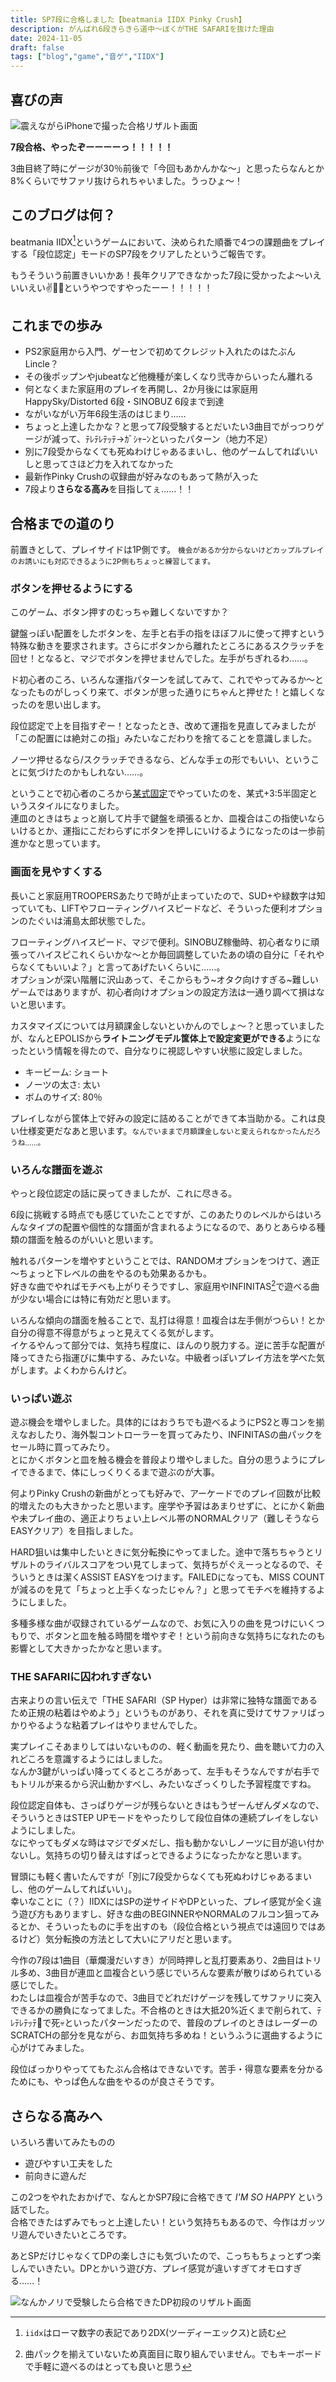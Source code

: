 ```yaml
---
title: SP7段に合格しました【beatmania IIDX Pinky Crush】
description: がんばれ6段きらきら道中～ぼくがTHE SAFARIを抜けた理由
date: 2024-11-05
draft: false
tags: ["blog","game","音ゲ","IIDX"]
---
```


## 喜びの声

![震えながらiPhoneで撮った合格リザルト画面](./IMG_0786.jpeg)

**7段合格、やったぞーーーーっ！！！！！**

3曲目終了時にゲージが30％前後で「今回もあかんかな～」と思ったらなんとか8%くらいでサファリ抜けられちゃいました。うっひょ～！

## このブログは何？
beatmania IIDX[^1]というゲームにおいて、決められた順番で4つの課題曲をプレイする「段位認定」モードのSP7段をクリアしたというご報告です。

[^1]: `iidx`はローマ数字の表記であり2DX(ツーディーエックス)と読む

もうそういう前置きいいかあ！長年クリアできなかった7段に受かったよ～いえいいえい✌🎊🎉というやつですやったーー！！！！！

## これまでの歩み

* PS2家庭用から入門、ゲーセンで初めてクレジット入れたのはたぶんLincle？
* その後ポップンやjubeatなど他機種が楽しくなり弐寺からいったん離れる
* 何となくまた家庭用のプレイを再開し、2か月後には家庭用HappySky/Distorted 6段・SINOBUZ 6段まで到達
* ながいながい万年6段生活のはじまり……
* ちょっと上達したかな？と思って7段受験するとだいたい3曲目でがっつりゲージが減って、ﾃﾚﾃﾚﾃｯﾃ→ｶﾞｼｬｰﾝといったパターン（地力不足）
* 別に7段受からなくても死ぬわけじゃあるまいし、他のゲームしてればいいしと思ってさほど力を入れてなかった
* 最新作Pinky Crushの収録曲が好みなのもあって熱が入った
* 7段より**さらなる高み**を目指してぇ……！！

## 合格までの道のり
前置きとして、プレイサイドは1P側です。
<small>機会があるか分からないけどカップルプレイのお誘いにも対応できるように2P側もちょっと練習してます。</small>

### ボタンを押せるようにする
このゲーム、ボタン押すのむっちゃ難しくないですか？  

鍵盤っぽい配置をしたボタンを、左手と右手の指をほぼフルに使って押すという特殊な動きを要求されます。さらにボタンから離れたところにあるスクラッチを回せ！となると、マジでボタンを押せませんでした。左手がちぎれるわ……。

ド初心者のころ、いろんな運指パターンを試してみて、これでやってみるか～となったものがしっくり来て、ボタンが思った通りにちゃんと押せた！と嬉しくなったのを思い出します。

段位認定で上を目指すぞー！となったとき、改めて運指を見直してみましたが「この配置には絶対この指」みたいなこだわりを捨てることを意識しました。 
 
ノーツ押せるなら/スクラッチできるなら、どんな手ェの形でもいい、ということに気づけたのかもしれない……。 

ということで初心者のころから[某式固定](https://www.google.com/search?q=1048%E5%BC%8F%E5%9B%BA%E5%AE%9A)でやっていたのを、某式+3:5半固定というスタイルになりました。  
連皿のときはちょっと崩して片手で鍵盤を頑張るとか、皿複合はこの指使いならいけるとか、運指にこだわらずにボタンを押しにいけるようになったのは一歩前進かなと思っています。

### 画面を見やすくする
長いこと家庭用TROOPERSあたりで時が止まっていたので、SUD+や緑数字は知っていても、LIFTやフローティングハイスピードなど、そういった便利オプションのたぐいは浦島太郎状態でした。  

フローティングハイスピード、マジで便利。SINOBUZ稼働時、初心者なりに頑張ってハイスピこれくらいかな～とか毎回調整していたあの頃の自分に「それやらなくてもいいよ？」と言ってあげたいくらいに……。  
オプションが深い階層に沢山あって、そこからもう~オタク向けすぎる~難しいゲームではありますが、初心者向けオプションの設定方法は一通り調べて損はないと思います。

カスタマイズについては月額課金しないといかんのでしょ～？と思っていましたが、なんとEPOLISから**ライトニングモデル筐体上で設定変更ができる**ようになったという情報を得たので、自分なりに視認しやすい状態に設定しました。

* キービーム: ショート
* ノーツの太さ: 太い
* ボムのサイズ: 80％

プレイしながら筐体上で好みの設定に詰めることができて本当助かる。これは良い仕様変更だなあと思います。<small>なんでいままで月額課金しないと変えられなかったんだろうね……。</small>

### いろんな譜面を遊ぶ  
やっと段位認定の話に戻ってきましたが、これに尽きる。  

6段に挑戦する時点でも感じていたことですが、このあたりのレベルからはいろんなタイプの配置や個性的な譜面が含まれるようになるので、ありとあらゆる種類の譜面を触るのがいいと思います。

触れるパターンを増やすということでは、RANDOMオプションをつけて、適正～ちょっと下レベルの曲をやるのも効果あるかも。  
好きな曲でやればモチベも上がりそうですし、家庭用やINFINITAS[^2]で遊べる曲が少ない場合には特に有効だと思います。

[^2]: 曲パックを揃えていないため真面目に取り組んでいません。でもキーボードで手軽に遊べるのはとっても良いと思う

いろんな傾向の譜面を触ることで、乱打は得意！皿複合は左手側がつらい！とか自分の得意不得意がちょっと見えてくる気がします。    
イケるやんって部分では、気持ち程度に、ほんのり脱力する。逆に苦手な配置が降ってきたら指運びに集中する、みたいな。中級者っぽいプレイ方法を学べた気がします。よくわからんけど。

### いっぱい遊ぶ
遊ぶ機会を増やしました。具体的にはおうちでも遊べるようにPS2と専コンを揃えなおしたり、海外製コントローラーを買ってみたり、INFINITASの曲パックをセール時に買ってみたり。  
とにかくボタンと皿を触る機会を普段より増やしました。自分の思うようにプレイできるまで、体にしっくりくるまで遊ぶのが大事。  

何よりPinky Crushの新曲がとっても好みで、アーケードでのプレイ回数が比較的増えたのも大きかったと思います。座学や予習はあまりせずに、とにかく新曲や未プレイ曲の、適正よりちょい上レベル帯のNORMALクリア（難しそうならEASYクリア）を目指しました。  

HARD狙いは集中したいときに気分転換にやってました。途中で落ちちゃうとリザルトのライバルスコアをつい見てしまって、気持ちがぐえーっとなるので、そういうときは潔くASSIST EASYをつけます。FAILEDになっても、MISS COUNTが減るのを見て「ちょっと上手くなったじゃん？」と思ってモチベを維持するようにしました。

多種多様な曲が収録されているゲームなので、お気に入りの曲を見つけにいくつもりで、ボタンと皿を触る時間を増やすぞ！という前向きな気持ちになれたのも影響として大きかったかなと思います。  

### THE SAFARIに囚われすぎない  
古来よりの言い伝えで「THE SAFARI（SP Hyper）は非常に独特な譜面であるため正規の粘着はやめよう」というものがあり、それを真に受けてサファリばっかりやるような粘着プレイはやりませんでした。

実プレイこそあまりしてはいないものの、軽く動画を見たり、曲を聴いて力の入れどころを意識するようにはしました。  
なんか3鍵がいっぱい降ってくるところがあって、左手もそうなんですが右手でもトリルが来るから沢山動かすべし、みたいなざっくりした予習程度ですね。  

段位認定自体も、さっぱりゲージが残らないときはもうぜーんぜんダメなので、そういうときはSTEP UPモードをやったりして段位自体の連続プレイをしないようにしました。  
なにやってもダメな時はマジでダメだし、指も動かないしノーツに目が追い付かないし。気持ちの切り替えはすぱっとできるようになったかなと思います。

冒頭にも軽く書いたんですが「別に7段受からなくても死ぬわけじゃあるまいし、他のゲームしてればいい」。  
幸いなことに（？）IIDXにはSPの逆サイドやDPといった、プレイ感覚が全く違う遊び方もありますし、好きな曲のBEGINNERやNORMALのフルコン狙ってみるとか、そういったものに手を出すのも（段位合格という視点では遠回りではあるけど）気分転換の方法として大いにアリだと思います。

今作の7段は1曲目（華爛漫だいすき）が同時押しと乱打要素あり、2曲目はトリル多め、3曲目が連皿と皿複合という感じでいろんな要素が散りばめられている感じでした。  
わたしは皿複合が苦手なので、3曲目でどれだけゲージを残してサファリに突入できるかの勝負になってました。不合格のときは大抵20%近くまで削られて、ﾃﾚﾃﾚﾃｯﾃ🦁で死💀といったパターンだったので、普段のプレイのときはレーダーのSCRATCHの部分を見ながら、お皿気持ち多めね！というふうに選曲するように心がけてみました。  

段位ばっかりやっててもたぶん合格はできないです。苦手・得意な要素を分かるためにも、やっぱ色んな曲をやるのが良さそうです。

## さらなる高みへ
いろいろ書いてみたものの

* 遊びやすい工夫をした
* 前向きに遊んだ

この2つをやれたおかげで、なんとかSP7段に合格できて *I'M SO HAPPY* という話でした。  
合格できたはずみでもっと上達したい！という気持ちもあるので、今作はガッツリ遊んでいきたいところです。

あとSPだけじゃなくてDPの楽しさにも気づいたので、こっちもちょっとずつ楽しんでいきたい。DPとかいう遊び方、プレイ感覚が違いすぎてオモロすぎる……！

![なんかノリで受験したら合格できたDP初段のリザルト画面](./IMG_0793.jpeg)

